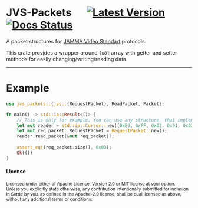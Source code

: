 # JVS-Packets &emsp; [![Latest Version]][crates.io] [![Docs Status]][docs.rs]

[Latest Version]: https://img.shields.io/crates/v/jvs-packets
[crates.io]: https://crates.io/crates/jvs-packets
[Docs Status]: https://img.shields.io/docsrs/jvs-packets/latest
[docs.rs]: https://docs.rs/jvs-packets
[LICENSE-MIT]: https://github.com/foresterre/cargo-msrv/blob/HEAD/LICENSE-MIT
[JAMMA Video Standart]: https://en.wikipedia.org/wiki/Japan_Amusement_Machine_and_Marketing_Association#Video

A packet structures for [JAMMA Video Standart] protocols.

This crate provides a wrapper around `[u8]` array with getter and setter methods for easily changing/writing/reading data.

---

# Example
```rust
use jvs_packets::{jvs::{RequestPacket}, ReadPacket, Packet};

fn main() -> std::io::Result<()> {
    // This is only for example. You can use any structure, that implements std::io::Read. 
    let mut reader = std::io::Cursor::new([0xE0, 0xFF, 0x03, 0x01, 0x02, 0x05]);
    let mut req_packet: RequestPacket = RequestPacket::new();
    reader.read_packet(&mut req_packet)?;
    
    assert_eq!(req_packet.size(), 0x03);
    Ok(())
}
```

#### License
<sub>
Licensed under either of Apache License, Version 2.0 or MIT license at your option.
</sub>

<br>

<sub>
Unless you explicitly state otherwise, any contribution intentionally submitted for inclusion in Serde by you, as defined in the Apache-2.0 license, shall be dual licensed as above, without any additional terms or conditions.
</sub>
